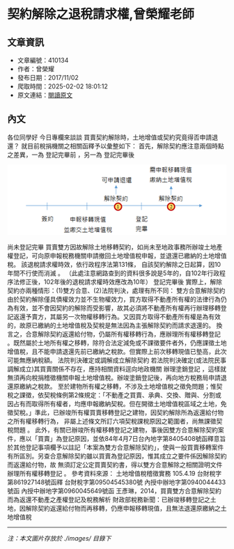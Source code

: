 # 契約解除之退稅請求權,曾榮耀老師

## 文章資訊
- 文章編號：410134
- 作者：曾榮耀
- 發布日期：2017/11/02
- 爬取時間：2025-02-02 18:01:12
- 原文連結：[閱讀原文](https://real-estate.get.com.tw/Columns/detail.aspx?no=410134)

## 內文
各位同學好
今日專欄來談談
買賣契約解除時，土地增值或契約究竟得否申請退還？
就目前稅捐機關之相關函釋予以彙整如下：
首先，解除契約應注意兩個時點之差異，一為
登記完畢前
，另一為
登記完畢後

![圖片](./images/410134_91bf1081.png)

尚未登記完畢
買賣雙方因故解除土地移轉契約，如尚未至地政事務所辦竣土地產權登記，可向原申報稅務機關申請撤回土地增值稅申報，並退還已繳納的土地增值稅。
該退稅請求權時效，依行政程序法第131條，
自該契約解除之日起算，因10年間不行使而消滅
。
（此處注意網路查到的資料很多說是5年的，自102年行政程序法修正後，102年後的退稅請求權時效應改為10年）
登記完畢後
實際上，解除契約亦兩種情形：(1)雙方合意、(2)法院判決，處理有所不同：
雙方合意解除契約
由於契約解除僅具債權效力並不生物權效力，買方取得不動產所有權的法律行為仍為有效，並不會因契約的解除而受影響，故其必須將不動產所有權再行辦理移轉登記返還予賣方，其屬另一次物權移轉行為。又因買方取得不動產所有權是為有效的，故原已繳納的土地增值稅及契稅是無法因為主張解除契約而請求退還的。
換言之，合意解除契約返還給付物，仍屬所有權移轉行為，應辦理所有權移轉登記
。既然屬於土地所有權之移轉，除符合法定減免或不課徵要件者外，仍應課徵土地增值稅，且不能申請退還先前已繳納之稅款。但實際上前次移轉現值已墊高，此次可能無應納稅額。
法院判決確定或調解成立解除契約
若法院判決確定(或法院民事調解成立)其買賣關係不存在，應持相關資料逕向地政機關
辦理塗銷登記
，這樣就無須再向稅捐稽徵機關申報土地增值稅。辦竣塗銷登記後，再向地方稅務局申請退還原繳納之稅款。
至於建物所有權之移轉，不涉及土地增值稅之徵免問題；惟契稅之課徵，依契稅條例第2條規定：「不動產之買賣、承典、交換、贈與、分割或因占有而取得所有權者，均應申報繳納契稅。但在開徵土地增值稅區域之土地，免徵契稅。」準此，已辦竣所有權買賣移轉登記之建物，因契約解除所為返還給付物之所有權移轉行為，
非屬上述條文所訂六項契稅課稅原因之範圍者，尚無課徵契稅問題
。
此外，有關已辦竣所有權移轉登記之建物，事後因雙方合意解除契約案件，應以「買賣」為登記原因，並依84年4月7日台內地字第8405408號函釋意旨於其他登記事項欄予以註記「本案為雙方合意解除契約」，使與一般買賣移轉案件有所區別。另查合意解除契約雖以買賣為登記原因，惟其成立之要件係因解除契約而返還給付物，故
無須訂定公定買賣契約書，得以雙方合意解除之相關證明文件辦理所有權移轉登記
。
參考資料來源：
土地增值稅稽徵實務 105.4.19
台財稅字第861927148號函釋
台財稅字第09504545380號
內授中辦地字第0940044433號函
內授中辦地字第0960045649號函
王彥琳，2014，買賣雙方合意解除契約而為返還不動產之產權登記及稅務解析
財政部稅務新聞：已辦竣移轉登記之土地，因解除契約返還給付物而再移轉，仍應申報移轉現值，且無法退還原繳納之土地增值稅

---
*注：本文圖片存放於 ./images/ 目錄下*
